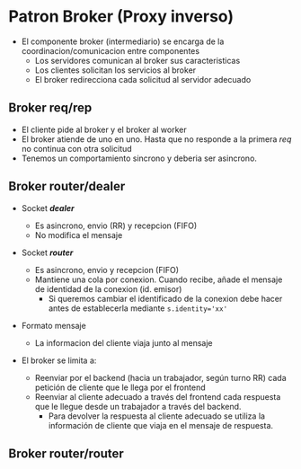 # Patron Broker (Proxy inverso)
- El componente broker (intermediario) se encarga de la coordinacion/comunicacion entre componentes
    - Los servidores comunican al broker sus caracteristicas
    - Los clientes solicitan los servicios al broker
    - El broker redirecciona cada solicitud al servidor adecuado

## Broker req/rep
- El cliente pide al broker y el broker al worker
- El broker atiende de uno en uno. Hasta que no responde a la primera _req_ no continua con otra solicitud
- Tenemos un comportamiento sincrono y deberia ser asincrono.

## Broker router/dealer
- Socket **_dealer_**
    - Es asincrono, envio (RR) y recepcion (FIFO)
    - No modifica el mensaje
- Socket **_router_**
    - Es asincrono, envio y recepcion (FIFO)
    - Mantiene una cola por conexion. Cuando recibe, añade el mensaje de identidad de la conexion (id. emisor)
        - Si queremos cambiar el identificado de la conexion debe hacer antes de establecerla mediante `s.identity='xx'`
- Formato mensaje
    - La informacion del cliente viaja junto al mensaje
    
- El broker se limita a:
    - Reenviar por el backend (hacia un trabajador, según turno RR) cada petición de cliente que le llega por el frontend
    - Reenviar al cliente adecuado a través del frontend cada respuesta que le llegue desde un trabajador a través del backend. 
        - Para devolver la respuesta al cliente adecuado se utiliza la información de cliente que viaja en el mensaje de respuesta.

## Broker router/router

